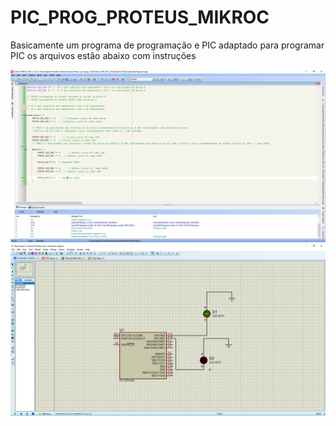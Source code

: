 # PIC_PROG_PROTEUS_MIKROC
Basicamente um programa de programação e PIC adaptado para programar PIC os arquivos estão abaixo com instruções 

![PIC](https://github.com/Gustavo-de-Lima-G-000-Akiko-Yuuuki/PIC_PROG_PROTEUS_MIKROC/blob/main/Capturarx.PNG)
![PIC_PROTEUUS](https://github.com/Gustavo-de-Lima-G-000-Akiko-Yuuuki/PIC_PROG_PROTEUS_MIKROC/blob/main/Capturar.PNG)

